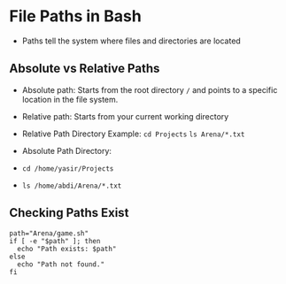 # File Paths in Bash
- Paths tell the system where files and directories are located

## Absolute vs Relative Paths
- Absolute path: Starts from the root directory `/` and points to a specific location in the file system.
- Relative path: Starts from your current working directory

- Relative Path Directory Example:
`cd Projects`
`ls Arena/*.txt`

- Absolute Path Directory:
- `cd /home/yasir/Projects`
- `ls /home/abdi/Arena/*.txt`

## Checking Paths Exist
```
path="Arena/game.sh"
if [ -e "$path" ]; then
  echo "Path exists: $path"
else
  echo "Path not found."
fi
```
